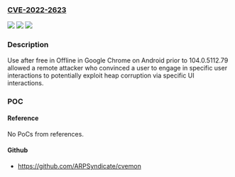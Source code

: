 ### [CVE-2022-2623](https://cve.mitre.org/cgi-bin/cvename.cgi?name=CVE-2022-2623)
![](https://img.shields.io/static/v1?label=Product&message=Chrome&color=blue)
![](https://img.shields.io/static/v1?label=Version&message=n%2Fa&color=blue)
![](https://img.shields.io/static/v1?label=Vulnerability&message=Use%20after%20free&color=brighgreen)

### Description

Use after free in Offline in Google Chrome on Android prior to 104.0.5112.79 allowed a remote attacker who convinced a user to engage in specific user interactions to potentially exploit heap corruption via specific UI interactions.

### POC

#### Reference
No PoCs from references.

#### Github
- https://github.com/ARPSyndicate/cvemon

